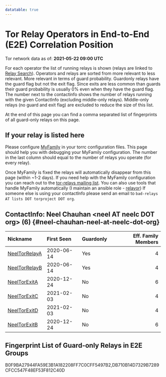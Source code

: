 ```yaml
---
datatable: true
---
```



# Tor Relay Operators in End-to-End (E2E) Correlation Position

Tor network data as of: **2021-05-22 09:00 UTC**

For each operator the list of running relays is shown (relays are linked to [Relay Search](https://metrics.torproject.org/rs.html)).
Operators and relays are sorted from more relevant to less relevant. More relevant in terms of guard probability.
Guardonly relays have the guard flag but not the exit flag.
Since exits are less common than guards their guard probability is usually 0% even when they have the guard flag.
The number next to the contactinfo shows the number of relays running with the given ContactInfo (excluding middle-only relays).
Middle-only relays (no guard and exit flag) are excluded to reduce the size of this list.

At the end of this page you can find a comma separated list of fingerprints of all guard-only relays on this page.

## If your relay is listed here
Please configure [MyFamily](https://www.torproject.org/docs/tor-manual.html.en#MyFamily) in your torrc configuration files.
This page should help you with debugging your MyFamily configuration. The number in the last column should equal to the number of
relays you operate (for every relay).

Once MyFamily is fixed the relays will automatically disappear from this page (within ~1-2 days).
If you need help with the MyFamily configuration you can reach out to the
[tor-relays mailing list](https://lists.torproject.org/cgi-bin/mailman/listinfo/tor-relays).
You can also use tools that handle MyFamily automatically (I maintain an ansible role - 
[relayor](https://medium.com/@nusenu/deploying-tor-relays-with-ansible-6612593fa34d))
If someone else is using your contactInfo please send an email to ```bad-relays AT lists DOT torproject DOT org```.


## ContactInfo: Neel Chauhan &lt;neel AT neelc DOT org&gt; (6) {#neel-chauhan-neel-at-neelc-dot-org}

| Nickname                                                                                                 | First Seen   | Guardonly   |   Eff. Family Members |
|:---------------------------------------------------------------------------------------------------------|:-------------|:------------|----------------------:|
| [NeelTorRelayA](https://metrics.torproject.org/rs.html#details/B0F9BA27944FA59E3B1A182208FF7C0CFF5497B2) | 2020-06-14   | Yes         |                     4 |
| [NeelTorRelayB](https://metrics.torproject.org/rs.html#details/DB710B14D7329B7289CFCC547F48EF53F812C40D) | 2020-06-14   | Yes         |                     4 |
| [NeelTorExitA](https://metrics.torproject.org/rs.html#details/035485A94591505E17683D2A350318DE2C384BAA)  | 2020-12-24   | No          |                     6 |
| [NeelTorExitC](https://metrics.torproject.org/rs.html#details/9B49F7C1B0B73988CE01091E963740117DA6D20D)  | 2021-02-03   | No          |                     4 |
| [NeelTorExitD](https://metrics.torproject.org/rs.html#details/B1F9BDD70BC91BFBC9061918C902F40E04E066B2)  | 2021-02-03   | No          |                     4 |
| [NeelTorExitB](https://metrics.torproject.org/rs.html#details/FDE5D296791B47BC99FF7107B188A458C02832FC)  | 2020-12-24   | No          |                     6 |


## Fingerprint List of Guard-only Relays in E2E Groups

B0F9BA27944FA59E3B1A182208FF7C0CFF5497B2,DB710B14D7329B7289CFCC547F48EF53F812C40D
